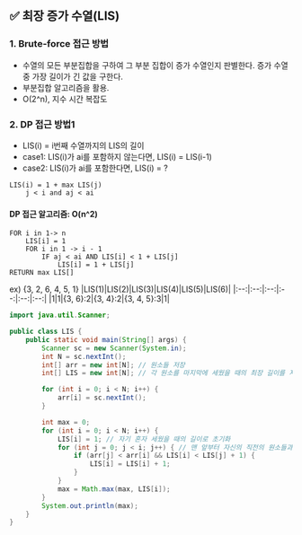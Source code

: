 ## ✅ 최장 증가 수열(LIS)

### 1. Brute-force 접근 방법
  - 수열의 모든 부분집합을 구하여 그 부분 집합이 증가 수열인지 판별한다. 증가 수열 중 가장 길이가 긴 값을 구한다.
  - 부분집합 알고리즘을 활용.
  - O(2^n), 지수 시간 복잡도
### 2. DP 접근 방법1
  - LIS(i) = i번째 수열까지의 LIS의 길이
  - case1: LIS(i)가 ai를 포함하지 않는다면, LIS(i) = LIS(i-1)
  - case2: LIS(i)가 ai를 포함한다면, LIS(i) = ?
    
  ``` 
  LIS(i) = 1 + max LIS(j)
      j < i and aj < ai
  ```
#### DP 접근 알고리즘: O(n^2)
```
FOR i in 1-> n
    LIS[i] = 1
    FOR i in 1 -> i - 1
        IF aj < ai AND LIS[i] < 1 + LIS[j]
            LIS[i] = 1 + LIS[j]
RETURN max LIS[]
```
ex) {3, 2, 6, 4, 5, 1}
|LIS(1)|LIS(2)|LIS(3)|LIS(4)|LIS(5)|LIS(6)|
|:--:|:--:|:--:|:--:|:--:|:--:|
|1|1|{3, 6}:2|{3, 4}:2|{3, 4, 5}:3|1|

``` java
import java.util.Scanner;

public class LIS {
    public static void main(String[] args) {
        Scanner sc = new Scanner(System.in);
        int N = sc.nextInt();
        int[] arr = new int[N]; // 원소들 저장
        int[] LIS = new int[N]; // 각 원소를 마지막에 세웠을 때의 최장 길이를 저장하는 동적 테이블 

        for (int i = 0; i < N; i++) {
            arr[i] = sc.nextInt();
        }

        int max = 0;
        for (int i = 0; i < N; i++) {
            LIS[i] = 1; // 자기 혼자 세웠을 때의 길이로 초기화
            for (int j = 0; j < i; j++) { // 맨 앞부터 자신의 직전의 원소들과 비교
                if (arr[j] < arr[i] && LIS[i] < LIS[j] + 1) {
                    LIS[i] = LIS[i] + 1;
                }
            }
            max = Math.max(max, LIS[i]);
        }
        System.out.println(max);
    }
}
```
